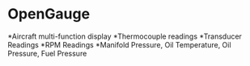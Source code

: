 OpenGauge
=========
*Aircraft multi-function display
*Thermocouple readings
*Transducer Readings
*RPM Readings
*Manifold Pressure, Oil Temperature, Oil Pressure, Fuel Pressure

